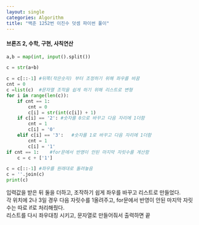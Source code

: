 ```yaml
---
layout: single
categories: Algorithm
title: "백준 1252번 이진수 덧셈 파이썬 풀이"
---
```

#### 브론즈 2, 수학, 구현, 사칙연산

```py
a,b = map(int, input().split())

c = str(a+b)

c = c[::-1] #뒤쪽(작은숫자) 부터 조정하기 위해 좌우를 바꿈
cnt = 0
c =list(c)  #문자열 조작을 쉽게 하기 위해 리스트로 변형
for i in range(len(c)):
    if cnt == 1:    
        cnt = 0
        c[i] = str(int(c[i]) + 1)
    if c[i] == '2': #숫자를 0으로 바꾸고 다음 자리에 1더함
        cnt = 1
        c[i] = '0'
    elif c[i] == '3':   #숫자를 1로 바꾸고 다음 자리에 1더함
        cnt = 1
        c[i] = '1'
if cnt == 1:    #for문에서 반영이 안된 마지막 자릿수를 계산함
    c = c + ['1']

c = c[::-1] #좌우를 원래대로 돌려놓음
c = ''.join(c)
print(c)
```

입력값을 받은 뒤 둘을 더하고, 조작하기 쉽게 좌우를 바꾸고 리스트로 만들었다.<br>
각 위치에 2나 3일 경우 다음 자릿수를 1올려주고, for문에서 반영이 안된 마지막 자릿수는 따로 if로 처리해줬다.<br>
리스트를 다시 좌우대칭 시키고, 문자열로 만들어줘서 출력하면 끝<br>
